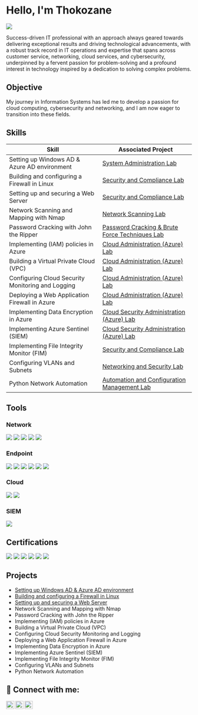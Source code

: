 # Hello, I'm Thokozane
<a href="https://www.linkedin.com/in/tempanza/"><img src="https://img.shields.io/badge/-LinkedIn-0072b1?&style=for-the-badge&logo=linkedin&logoColor=white" /></a>

Success-driven IT professional with an approach always geared towards delivering exceptional results and driving technological advancements, with a robust track record in IT operations and expertise that spans across customer service, networking, cloud services, and cybersecurity, underpinned by a fervent passion for problem-solving and a profound interest in technology inspired by a dedication to solving complex problems.

## Objective

My journey in Information Systems has led me to develop a passion for cloud computing, cybersecurity and networking, and I am now eager to transition into these fields.

## Skills

| Skill                                         | Associated Project         |
|-----------------------------------------------|----------------------------|
| Setting up Windows AD & Azure AD environment |<a href="https://github.com/Skyzo-hub/Setting-up-Windows-AD-Azure-AD-environment/tree/main"> System Administration Lab|
| Building and configuring a Firewall in Linux  |<a href="https://github.com/Skyzo-hub/Building-and-configuring-a-Firewall-in-Linux/tree/main"> Security and Compliance Lab|
| Setting up and securing a Web Server |<a href="https://github.com/Skyzo-hub/Setup-and-secure-a-Web-Server/tree/main"> Security and Compliance Lab|
| Network Scanning and Mapping with Nmap |<a href="https://google.co.za"> Network Scanning Lab|
| Password Cracking with John the Ripper |<a href="https://google.co.za"> Password Cracking & Brute Force Techniques Lab|
| Implementing (IAM) policies in Azure |<a href="https://google.co.za"> Cloud Administration (Azure) Lab|
| Building a Virtual Private Cloud (VPC) |<a href="https://google.co.za"> Cloud Administration (Azure) Lab|
| Configuring Cloud Security Monitoring and Logging |<a href="https://google.co.za"> Cloud Administration (Azure) Lab|
| Deploying a Web Application Firewall in Azure |<a href="https://google.co.za"> Cloud Administration (Azure) Lab|
| Implementing Data Encryption in Azure |<a href="https://google.co.za"> Cloud Security Administration (Azure) Lab|
| Implementing Azure Sentinel (SIEM) |<a href="https://google.co.za"> Cloud Security Administration (Azure) Lab|
| Implementing File Integrity Monitor (FIM) |<a href="https://google.co.za"> Security and Compliance Lab|
| Configuring VLANs and Subnets |<a href="https://google.co.za"> Networking and Security Lab|
| Python Network Automation |<a href="https://google.co.za"> Automation and Configuration Management Lab|


## Tools

### Network
<div>
    <img src="https://img.shields.io/badge/-Wireshark-1679A7?&style=for-the-badge&logo=Wireshark&logoColor=white" />
    <img src="https://img.shields.io/badge/-Nmap-0078D7?&style=for-the-badge&logo=linux&logoColor=white" />
    <img src="https://img.shields.io/badge/-Nessus-00C176?&style=for-the-badge&logo=Tenable&logoColor=white" />
    <img src="https://img.shields.io/badge/-GNS3-0078D4?&style=for-the-badge&logo=GNS3&logoColor=white" />
    <img src="https://img.shields.io/badge/-Cisco_Packet_Tracer-1BA0D7?&style=for-the-badge&logo=Cisco&logoColor=white" />

</div>

### Endpoint
<div>
    <img src="https://img.shields.io/badge/-Microsoft_Defender_for_Endpoint-00A4EF?&style=for-the-badge&logo=Microsoft&logoColor=white" />
    <img src="https://img.shields.io/badge/-N--Central-FF6A00?&style=for-the-badge&logo=SolarWinds&logoColor=white" />
    <img src="https://img.shields.io/badge/-Sophos_Firewall-0080DC?&style=for-the-badge&logo=Sophos&logoColor=white" />
    <img src="https://img.shields.io/badge/-Windows_Server-0078D4?&style=for-the-badge&logo=Windows_Server&logoColor=white" />
    <img src="https://img.shields.io/badge/-Kali_Linux-557C8C?&style=for-the-badge&logo=Kali_Linux&logoColor=white" />
    <img src="https://img.shields.io/badge/-Ubuntu_Linux-E95420?&style=for-the-badge&logo=Ubuntu&logoColor=white" />


</div>

### Cloud
<div>
    <img src="https://img.shields.io/badge/-Microsoft_Azure_Portal-0078D4?&style=for-the-badge&logo=Microsoft&logoColor=white" />
    <img src="https://img.shields.io/badge/-Microsoft_365-D83B01?&style=for-the-badge&logo=Microsoft&logoColor=white" />
</div>

### SIEM
<div>
    <img src="https://img.shields.io/badge/-Microsoft_Sentinel-0078D4?&style=for-the-badge&logo=Microsoft&logoColor=white" />
</div>

## Certifications
<div>
    <img src="https://img.shields.io/badge/-Azure_Fundamentals-0078D4?&style=for-the-badge&logo=Microsoft_Azure&logoColor=white" />
    <img src="https://img.shields.io/badge/-Azure_Administrator-0078D4?&style=for-the-badge&logo=Microsoft_Azure&logoColor=white" />
    <img src="https://img.shields.io/badge/-Yeastar-0095D9?&style=for-the-badge&logo=Yeastar&logoColor=white" />
    <img src="https://img.shields.io/badge/-Sophos-0080DC?&style=for-the-badge&logo=Sophos&logoColor=white" />
    <img src="https://img.shields.io/badge/-Network%2B-0078D4?&style=for-the-badge&logo=CompTIA&logoColor=red" />
    <img src="https://img.shields.io/badge/-Security%2B-0078D4?&style=for-the-badge&logo=CompTIA&logoColor=white" />
</div>

## Projects
- <a href="https://github.com/Skyzo-hub/Setting-up-Windows-AD-Azure-AD-environment/tree/main">Setting up Windows AD & Azure AD environment</a>
- <a href="https://github.com/Skyzo-hub/Building-and-configuring-a-Firewall-in-Linux/tree/main">Building and configuring a Firewall in Linux</a>
- <a href="https://github.com/Skyzo-hub/Setup-and-secure-a-Web-Server/tree/main)">Setting up and securing a Web Server</a>
- Network Scanning and Mapping with Nmap
- Password Cracking with John the Ripper
- Implementing (IAM) policies in Azure
- Building a Virtual Private Cloud (VPC)
- Configuring Cloud Security Monitoring and Logging
- Deploying a Web Application Firewall in Azure
- Implementing Data Encryption in Azure
- Implementing Azure Sentinel (SIEM)
- Implementing File Integrity Monitor (FIM)
- Configuring VLANs and Subnets
- Python Network Automation


<h2> 🤳 Connect with me:</h2>

[<img align="left" alt="Skyzo | Twitter" width="22px" src="https://cdn.jsdelivr.net/npm/simple-icons@v3/icons/twitter.svg" />][twitter]
[<img align="left" alt="Skyzo | LinkedIn" width="22px" src="https://cdn.jsdelivr.net/npm/simple-icons@v3/icons/linkedin.svg" />][linkedin]
[<img align="left" alt="Skyzo | Instagram" width="22px" src="https://cdn.jsdelivr.net/npm/simple-icons@v3/icons/instagram.svg" />][instagram]

[twitter]: https://x.com/skyzo_sa
[instagram]: https://www.instagram.com/skyzo_sa/
[linkedin]: https://linkedin.com/in/tempanza
